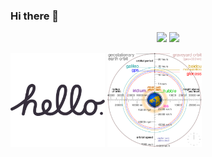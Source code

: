 ### Hi there 👋
<p align="center">
  <img src="https://github-readme-stats.vercel.app/api?username=amayushkumar&show_icons=true&theme=default&count_private=true&line_height=27">
  <img src = "https://github-readme-stats.vercel.app/api/top-langs/?username=amayushkumar&theme=default">
</p>
<a href="https://www.amayushkumar.ml"><img src="https://raw.githubusercontent.com/amayushkumar/amayushkumar/main/t.svg" width="30%" height="30%"></a>
<a href="https://www.amayushkumar.ml"><img src="https://raw.githubusercontent.com/amayushkumar/amayushkumar/main/c.svg" width="30%" height="30%"></a>
